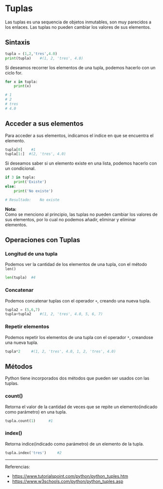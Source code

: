 # Tuplas
Las tuplas es una sequencia de objetos inmutables, son muy parecidos a los enlaces. Las tuplas no pueden cambiar los valores de sus elementos.
## Sintaxis
```Python
tupla = (1,2,'tres',4.0)
print(tupla)    #(1, 2, 'tres', 4.0)
```
Si deseamos recorrer los elementos de una tupla, podemos hacerlo con un ciclo for.
```Python
for x in tupla:
    print(x)

# 1
# 2
# tres
# 4.0
```
## Acceder a sus elementos
Para acceder a sus elementos, indicamos el indice en que se encuentra el elemento.
```Python
tupla[0]    #1
tupla[1:]  #(2, 'tres', 4.0)
```
Si deseamos saber si un elemento existe en una lista, podemos hacerlo con un condicional.
```Python
if 3 in tupla:
    print('Existe')
else:
    print('No existe')

# Resultado:    No existe
```

**Nota:**   
Como se menciono al principio, las tuplas no pueden cambiar los valores de sus elementos, por lo cual no podemos añadir, eliminar y eliminar elementos.

## Operaciones con Tuplas
### Longitud de una tupla
Podemos ver la cantidad de los elementos de una tupla, con el método `len()`
```Python
len(tupla)  #4
```
### Concatenar
Podemos concatenar tuplas con el operador `+`, creando una nueva tupla.
```Python
tupla2 = (5,6,7)
tupla+tupla2    #(1, 2, 'tres', 4.0, 5, 6, 7)
```
### Repetir elementos
Podemos repetir los elementos de una tupla con el operador `*`, creandose una nueva tupla.
```Python
tupla*2     #(1, 2, 'tres', 4.0, 1, 2, 'tres', 4.0)
```
## Métodos
Python tiene incorporados dos métodos que pueden ser usados con las tuplas.
### count()
Retorna el valor de la cantidad de veces que se repite un elemento(indicado como parámetro) en una tupla.
```Python
tupla.count(1)      #1
```
### index()
Retorna indice(indicado como parámetro) de un elemento de la tupla.
```Python
tupla.index('tres')     #2
```
***
Referencias:
- https://www.tutorialspoint.com/python/python_tuples.htm
- https://www.w3schools.com/python/python_tuples.asp